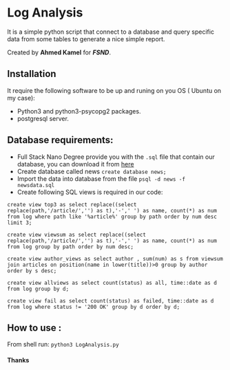 # Log Analysis

It is a simple python script that connect to a database and query specific data from some tables to generate a nice simple report.

Created by **Ahmed Kamel** for _**FSND**_.

## Installation
It require the following software to be up and runing on you OS ( Ubuntu on my case):
* Python3 and python3-psycopg2 packages.
* postgresql server.

## Database requirements:
* Full Stack Nano Degree provide you with the `.sql` file that contain our database, you can download it from [here](https://d17h27t6h515a5.cloudfront.net/topher/2016/August/57b5f748_newsdata/newsdata.zip)
* Create database called news `create database news;`
* Import the data into database from the file `psql -d news -f newsdata.sql`
* Create following SQL views is required in our code:

`create view top3 as
select replace((select replace(path,'/article/','') as t),'-',' ') as name, count(*) as num from log where path like '%article%' group by path order by num desc limit 3;`

`create view viewsum as
select replace((select replace(path,'/article/','') as t),'-',' ') as name, count(*) as num from log group by path order by num desc;`

`create view author_views as
select author , sum(num) as s from viewsum join articles on position(name in lower(title))>0 group by author order by s desc;`

`create view allviews as
select count(status) as all, time::date as d from log group by d;`

`create view fail as
select count(status) as failed, time::date as d from log where status != '200 OK' group by d order by d;`

## How to use :
From shell run: `python3 LogAnalysis.py`

#### Thanks
